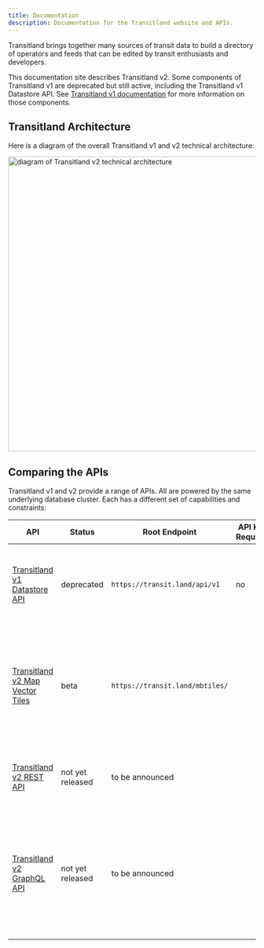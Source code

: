 ```yaml
---
title: Documentation
description: Documentation for the Transitland website and APIs.
---
```


Transitland brings together many sources of transit data to build a directory of operators and feeds that can be edited by transit enthusiasts and developers.

<b-message type="is-warning" has-icon>

  This documentation site describes Transitland v2. Some components of Transitland v1 are deprecated but still active, including the Transitland v1 Datastore API. See [Transitland v1 documentation](/documentation/v1) for more information on those components.

</b-message>

## Transitland Architecture

Here is a diagram of the overall Transitland v1 and v2 technical architecture:

<img class="image" style="width:600px" src="/images/tlv2/tlv2-architecture.png" alt="diagram of Transitland v2 technical architecture">

## Comparing the APIs

Transitland v1 and v2 provide a range of APIs. All are powered by the same underlying database cluster. Each has a different set of capabilities and constraints:

| API                             | Status           | Root Endpoint                   | API Key Required                        | Cost                    | Uses                                                                                                                             |
| ------------------------------- | ---------------- | ------------------------------- | --------------------------------------- | ----------------------- | -------------------------------------------------------------------------------------------------------------------------------- |
| [Transitland v1 Datastore API](/documentation/datastore/)    | deprecated       | `https://transit.land/api/v1`   | no                                      | free (with rate limits) | Original API for exploring data and powering apps. Has some performance limitations.                                             |
| [Transitland v2 Map Vector Tiles](/documentation/vector-tiles) | beta             | `https://transit.land/mbtiles/` | <b-icon icon="check-bold" title="yes"/> | free (with rate limits) | Powers the [map](/map). Build your own web maps of stop locations and route geometries. In Mapbox Vector Tile (MVT) format.      |
| [Transitland v2 REST API](/documentation/rest-api)         | not yet released | to be announced                 | <b-icon icon="check-bold" title="yes"/> | free (with rate limits) | Fast and easy queries for accessing common data.                                                                                 |
| [Transitland v2 GraphQL API](/documentation/graphql-api)      | not yet released | to be announced                 | <b-icon icon="check-bold" title="yes"/> | paid                    | The most flexible API for performing a wide variety of queries and analyses. May be slower than v2 REST API for certain queries. |
